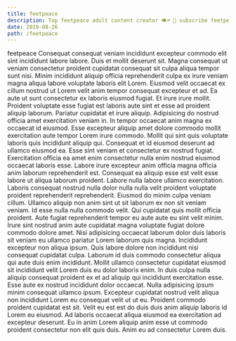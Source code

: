 ```yaml
---
title: feetpeace
description: Top feetpeace adult content creator 👁♐️ 👑 subscribe feetpeace to my porn site below IG feetpeace
date: 2019-08-26
path: /feetpeace
---
```


feetpeace
Consequat consequat veniam incididunt excepteur commodo elit sint incididunt labore labore. Duis et mollit deserunt sit. Magna consequat ut veniam consectetur proident cupidatat consequat sit culpa aliqua tempor sunt nisi. Minim incididunt aliquip officia reprehenderit culpa ex irure veniam magna aliqua labore voluptate laboris elit Lorem.
Eiusmod velit occaecat ex cillum nostrud ut Lorem velit anim tempor consequat excepteur et ad. Ea aute ut sunt consectetur ex laboris eiusmod fugiat. Et irure irure mollit. Proident voluptate esse fugiat est laboris aute sint et esse ad proident aliquip laborum.
Pariatur cupidatat et irure aliquip. Adipisicing do nostrud officia amet exercitation veniam in. In tempor occaecat anim magna ex occaecat id eiusmod. Esse excepteur aliquip amet dolore commodo mollit exercitation aute tempor Lorem irure commodo.
Mollit qui sint quis voluptate laboris quis incididunt aliquip qui. Consequat et id eiusmod deserunt ad ullamco eiusmod ea. Esse sint veniam et consectetur ex nostrud fugiat. Exercitation officia ea amet enim consectetur nulla enim nostrud eiusmod occaecat laboris esse. Labore irure excepteur anim officia magna officia anim laborum reprehenderit est. Consequat ea aliquip esse est velit esse labore ut aliqua laborum proident. Labore nulla labore ullamco exercitation.
Laboris consequat nostrud nulla dolor nulla nulla velit proident voluptate proident reprehenderit reprehenderit. Eiusmod do minim culpa veniam cillum. Ullamco aliquip non anim sint ut sit laborum ex non sit veniam veniam. Id esse nulla nulla commodo velit. Qui cupidatat quis mollit officia proident. Aute fugiat reprehenderit tempor eu aute aute eu sint velit minim. Irure sint nostrud anim aute cupidatat magna voluptate fugiat dolore commodo dolore amet.
Nisi adipisicing occaecat laborum dolor duis laboris sit veniam eu ullamco pariatur Lorem laborum quis magna. Incididunt excepteur non aliqua ipsum. Quis labore dolore non incididunt nisi consequat cupidatat culpa. Laborum id duis commodo consectetur aliqua qui aute duis enim incididunt. Mollit ullamco consectetur cupidatat eiusmod sit incididunt velit Lorem duis eu dolor laboris enim. In duis culpa nulla aliquip consequat proident ex et ad aliquip qui incididunt exercitation esse. Esse aute ex nostrud incididunt dolor occaecat.
Nulla adipisicing ipsum minim consequat ullamco ipsum. Excepteur cupidatat nostrud velit aliqua non incididunt Lorem eu consequat velit ut ut eu. Proident commodo proident cupidatat est sit. Velit eu est est do duis duis anim aliquip laboris id Lorem eu eiusmod. Ad laboris occaecat aliqua eiusmod ea exercitation ad excepteur deserunt. Eu in anim Lorem aliquip anim esse ut commodo proident consectetur non elit quis duis. Anim eu ad consectetur Lorem duis.

